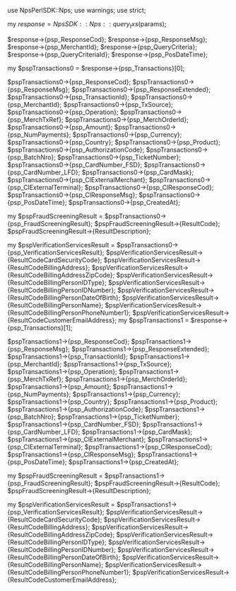 use NpsPerlSDK::Nps;
use warnings;
use strict;

my $response = NpsSDK::Nps::query_txs($params);

$response->{psp_ResponseCod};
$response->{psp_ResponseMsg};
$response->{psp_MerchantId};
$response->{psp_QueryCriteria};
$response->{psp_QueryCriteriaId};
$response->{psp_PosDateTime};

my $pspTransactions0 = $response->{psp_Transactions}[0];

$pspTransactions0->{psp_ResponseCod};
$pspTransactions0->{psp_ResponseMsg};
$pspTransactions0->{psp_ResponseExtended};
$pspTransactions0->{psp_TransactionId};
$pspTransactions0->{psp_MerchantId};
$pspTransactions0->{psp_TxSource};
$pspTransactions0->{psp_Operation};
$pspTransactions0->{psp_MerchTxRef};
$pspTransactions0->{psp_MerchOrderId};
$pspTransactions0->{psp_Amount};
$pspTransactions0->{psp_NumPayments};
$pspTransactions0->{psp_Currency};
$pspTransactions0->{psp_Country};
$pspTransactions0->{psp_Product};
$pspTransactions0->{psp_AuthorizationCode};
$pspTransactions0->{psp_BatchNro};
$pspTransactions0->{psp_TicketNumber};
$pspTransactions0->{psp_CardNumber_FSD};
$pspTransactions0->{psp_CardNumber_LFD};
$pspTransactions0->{psp_CardMask};
$pspTransactions0->{psp_ClExternalMerchant};
$pspTransactions0->{psp_ClExternalTerminal};
$pspTransactions0->{psp_ClResponseCod};
$pspTransactions0->{psp_ClResponseMsg};
$pspTransactions0->{psp_PosDateTime};
$pspTransactions0->{psp_CreatedAt};

my $pspFraudScreeningResult = $pspTransactions0->{psp_FraudScreeningResult};
$pspFraudScreeningResult->{ResultCode};
$pspFraudScreeningResult->{ResultDescription};

my $pspVerificationServicesResult = $pspTransactions0->{psp_VerificationServicesResult};
$pspVerificationServicesResult->{ResultCodeCardSecurityCode};
$pspVerificationServicesResult->{ResultCodeBillingAddress};
$pspVerificationServicesResult->{ResultCodeBillingAddressZipCode};
$pspVerificationServicesResult->{ResultCodeBillingPersonIDType};
$pspVerificationServicesResult->{ResultCodeBillingPersonIDNumber};
$pspVerificationServicesResult->{ResultCodeBillingPersonDateOfBirth};
$pspVerificationServicesResult->{ResultCodeBillingPersonName};
$pspVerificationServicesResult->{ResultCodeBillingPersonPhoneNumber1};
$pspVerificationServicesResult->{ResultCodeCustomerEmailAddress};
my $pspTransactions1 = $response->{psp_Transactions}[1];

$pspTransactions1->{psp_ResponseCod};
$pspTransactions1->{psp_ResponseMsg};
$pspTransactions1->{psp_ResponseExtended};
$pspTransactions1->{psp_TransactionId};
$pspTransactions1->{psp_MerchantId};
$pspTransactions1->{psp_TxSource};
$pspTransactions1->{psp_Operation};
$pspTransactions1->{psp_MerchTxRef};
$pspTransactions1->{psp_MerchOrderId};
$pspTransactions1->{psp_Amount};
$pspTransactions1->{psp_NumPayments};
$pspTransactions1->{psp_Currency};
$pspTransactions1->{psp_Country};
$pspTransactions1->{psp_Product};
$pspTransactions1->{psp_AuthorizationCode};
$pspTransactions1->{psp_BatchNro};
$pspTransactions1->{psp_TicketNumber};
$pspTransactions1->{psp_CardNumber_FSD};
$pspTransactions1->{psp_CardNumber_LFD};
$pspTransactions1->{psp_CardMask};
$pspTransactions1->{psp_ClExternalMerchant};
$pspTransactions1->{psp_ClExternalTerminal};
$pspTransactions1->{psp_ClResponseCod};
$pspTransactions1->{psp_ClResponseMsg};
$pspTransactions1->{psp_PosDateTime};
$pspTransactions1->{psp_CreatedAt};

my $pspFraudScreeningResult = $pspTransactions1->{psp_FraudScreeningResult};
$pspFraudScreeningResult->{ResultCode};
$pspFraudScreeningResult->{ResultDescription};

my $pspVerificationServicesResult = $pspTransactions1->{psp_VerificationServicesResult};
$pspVerificationServicesResult->{ResultCodeCardSecurityCode};
$pspVerificationServicesResult->{ResultCodeBillingAddress};
$pspVerificationServicesResult->{ResultCodeBillingAddressZipCode};
$pspVerificationServicesResult->{ResultCodeBillingPersonIDType};
$pspVerificationServicesResult->{ResultCodeBillingPersonIDNumber};
$pspVerificationServicesResult->{ResultCodeBillingPersonDateOfBirth};
$pspVerificationServicesResult->{ResultCodeBillingPersonName};
$pspVerificationServicesResult->{ResultCodeBillingPersonPhoneNumber1};
$pspVerificationServicesResult->{ResultCodeCustomerEmailAddress};


